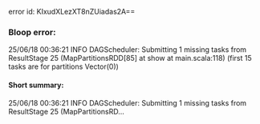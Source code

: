 error id: KIxudXLezXT8nZUiadas2A==
### Bloop error:

25/06/18 00:36:21 INFO DAGScheduler: Submitting 1 missing tasks from ResultStage 25 (MapPartitionsRDD[85] at show at main.scala:118) (first 15 tasks are for partitions Vector(0))
#### Short summary: 

25/06/18 00:36:21 INFO DAGScheduler: Submitting 1 missing tasks from ResultStage 25 (MapPartitionsRD...